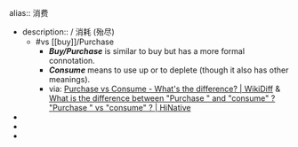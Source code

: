 alias:: 消费

- description::  / 消耗 (殆尽)
  - #vs [[buy]]/Purchase
    - ***Buy/Purchase*** is similar to buy but has a more formal connotation.
    - ***Consume*** means to use up or to deplete (though it also has other meanings).
    - via: [Purchase vs Consume - What's the difference? | WikiDiff](https://wikidiff.com/consume/purchase) & [What is the difference between "Purchase " and "consume" ? "Purchase " vs "consume" ? | HiNative](https://hinative.com/questions/19215138)
-
-
-